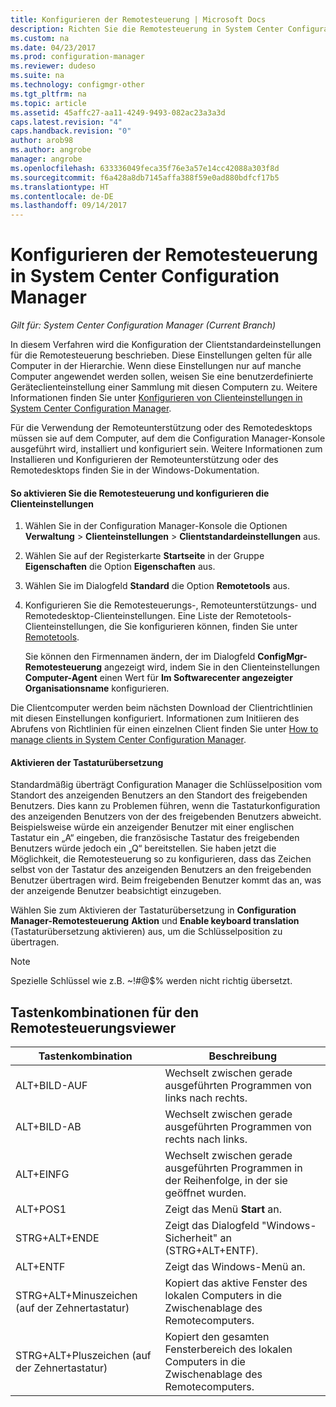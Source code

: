 ```yaml
---
title: Konfigurieren der Remotesteuerung | Microsoft Docs
description: Richten Sie die Remotesteuerung in System Center Configuration Manager ein.
ms.custom: na
ms.date: 04/23/2017
ms.prod: configuration-manager
ms.reviewer: dudeso
ms.suite: na
ms.technology: configmgr-other
ms.tgt_pltfrm: na
ms.topic: article
ms.assetid: 45affc27-aa11-4249-9493-082ac23a3a3d
caps.latest.revision: "4"
caps.handback.revision: "0"
author: arob98
ms.author: angrobe
manager: angrobe
ms.openlocfilehash: 633336049feca35f76e3a57e14cc42088a303f8d
ms.sourcegitcommit: f6a428a8db7145affa388f59e0ad880bdfcf17b5
ms.translationtype: HT
ms.contentlocale: de-DE
ms.lasthandoff: 09/14/2017
---
```

# <a name="configuring-remote-control-in-system-center-configuration-manager"></a>Konfigurieren der Remotesteuerung in System Center Configuration Manager

*Gilt für: System Center Configuration Manager (Current Branch)*

 In diesem Verfahren wird die Konfiguration der Clientstandardeinstellungen für die Remotesteuerung beschrieben. Diese Einstellungen gelten für alle Computer in der Hierarchie. Wenn diese Einstellungen nur auf manche Computer angewendet werden sollen, weisen Sie eine benutzerdefinierte Geräteclienteinstellung einer Sammlung mit diesen Computern zu. Weitere Informationen finden Sie unter [Konfigurieren von Clienteinstellungen in System Center Configuration Manager](../../../../core/clients/deploy/configure-client-settings.md). 

Für die Verwendung der Remoteunterstützung oder des Remotedesktops müssen sie auf dem Computer, auf dem die Configuration Manager-Konsole ausgeführt wird, installiert und konfiguriert sein. Weitere Informationen zum Installieren und Konfigurieren der Remoteunterstützung oder des Remotedesktops finden Sie in der Windows-Dokumentation.  

#### <a name="to-enable-remote-control-and-configure-client-settings"></a>So aktivieren Sie die Remotesteuerung und konfigurieren die Clienteinstellungen  

1.  Wählen Sie in der Configuration Manager-Konsole die Optionen **Verwaltung** > **Clienteinstellungen** > **Clientstandardeinstellungen** aus.  

4.  Wählen Sie auf der Registerkarte **Startseite** in der Gruppe **Eigenschaften** die Option **Eigenschaften** aus.  

5.  Wählen Sie im Dialogfeld **Standard** die Option **Remotetools** aus.  

6.  Konfigurieren Sie die Remotesteuerungs-, Remoteunterstützungs- und Remotedesktop-Clienteinstellungen. Eine Liste der Remotetools-Clienteinstellungen, die Sie konfigurieren können, finden Sie unter [Remotetools](../../../../core/clients/deploy/about-client-settings.md#remote-tools).  

    Sie können den Firmennamen ändern, der im Dialogfeld **ConfigMgr-Remotesteuerung** angezeigt wird, indem Sie in den Clienteinstellungen **Computer-Agent** einen Wert für **Im Softwarecenter angezeigter Organisationsname** konfigurieren.  

 Die Clientcomputer werden beim nächsten Download der Clientrichtlinien mit diesen Einstellungen konfiguriert. Informationen zum Initiieren des Abrufens von Richtlinien für einen einzelnen Client finden Sie unter [How to manage clients in System Center Configuration Manager](../../../../core/clients/manage/manage-clients.md).  

#### <a name="enable-keyboard-translation"></a>Aktivieren der Tastaturübersetzung

Standardmäßig überträgt Configuration Manager die Schlüsselposition vom Standort des anzeigenden Benutzers an den Standort des freigebenden Benutzers. Dies kann zu Problemen führen, wenn die Tastaturkonfiguration des anzeigenden Benutzers von der des freigebenden Benutzers abweicht. Beispielsweise würde ein anzeigender Benutzer mit einer englischen Tastatur ein „A“ eingeben, die französische Tastatur des freigebenden Benutzers würde jedoch ein „Q“ bereitstellen. Sie haben jetzt die Möglichkeit, die Remotesteuerung so zu konfigurieren, dass das Zeichen selbst von der Tastatur des anzeigenden Benutzers an den freigebenden Benutzer übertragen wird. Beim freigebenden Benutzer kommt das an, was der anzeigende Benutzer beabsichtigt einzugeben.

Wählen Sie zum Aktivieren der Tastaturübersetzung in **Configuration Manager-Remotesteuerung** **Aktion** und **Enable keyboard translation** (Tastaturübersetzung aktivieren) aus, um die Schlüsselposition zu übertragen.

> [!NOTE]
>
> Spezielle Schlüssel wie z.B. ~!#@$% werden nicht richtig übersetzt.


## <a name="keyboard-shortcuts-for-the-remote-control-viewer"></a>Tastenkombinationen für den Remotesteuerungsviewer

|Tastenkombination|Beschreibung|  
|-----------------------|-----------------|  
|ALT+BILD-AUF|Wechselt zwischen gerade ausgeführten Programmen von links nach rechts.|  
|ALT+BILD-AB|Wechselt zwischen gerade ausgeführten Programmen von rechts nach links.|  
|ALT+EINFG|Wechselt zwischen gerade ausgeführten Programmen in der Reihenfolge, in der sie geöffnet wurden.|  
|ALT+POS1|Zeigt das Menü **Start** an.|  
|STRG+ALT+ENDE|Zeigt das Dialogfeld "Windows-Sicherheit" an (STRG+ALT+ENTF).|  
|ALT+ENTF|Zeigt das Windows-Menü an.|  
|STRG+ALT+Minuszeichen (auf der Zehnertastatur)|Kopiert das aktive Fenster des lokalen Computers in die Zwischenablage des Remotecomputers.|  
|STRG+ALT+Pluszeichen (auf der Zehnertastatur)|Kopiert den gesamten Fensterbereich des lokalen Computers in die Zwischenablage des Remotecomputers.|  
